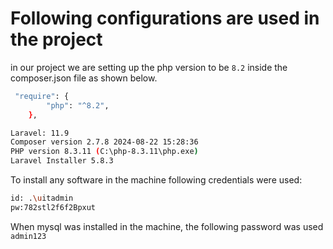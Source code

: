 # Following configurations are used in the project
in our project we are setting up the php version to be `8.2` inside the composer.json file as shown below.
````bash
 "require": {
        "php": "^8.2",
    },
````

````bash
Laravel: 11.9
Composer version 2.7.8 2024-08-22 15:28:36
PHP version 8.3.11 (C:\php-8.3.11\php.exe)
Laravel Installer 5.8.3

````


To install any software in the machine following credentials were used:
````bash
id: .\uitadmin
pw:782stl2f6f2Bpxut
````

When mysql was installed in the machine, the following password was used `admin123`